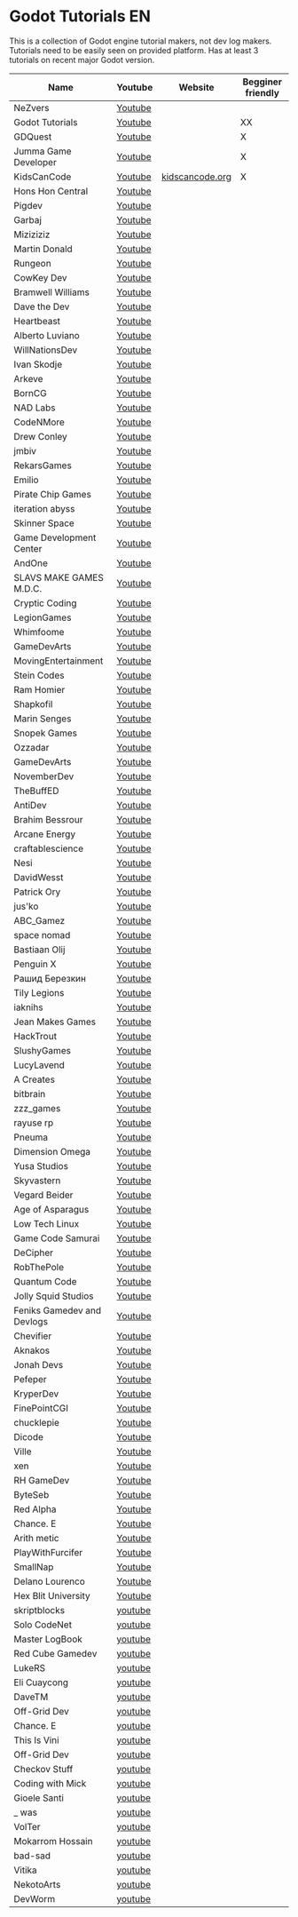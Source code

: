 # Godot Tutorials EN     
This is a collection of Godot engine tutorial makers, not dev log makers. Tutorials need to be easily seen on provided platform. Has at least 3 tutorials on recent major Godot version.     
     
| Name          | Youtube | Website | Begginer friendly |    
| --- | --- | --- | --- |    
| NeZvers              | [Youtube](https://www.youtube.com/channel/UCb4-Y0E6mmwjtawcitIAzKQ) |   |   |    
| Godot Tutorials      | [Youtube](https://www.youtube.com/channel/UCnr9ojBEQGgwbcKsZC-2rIg) |   | XX |    
| GDQuest              | [Youtube](https://www.youtube.com/channel/UCxboW7x0jZqFdvMdCFKTMsQ) |   | X |    
| Jumma Game Developer | [Youtube](https://www.youtube.com/channel/UCDWOl3i3mNijWRNQ_spQiaw) |   | X |    
| KidsCanCode          | [Youtube](https://www.youtube.com/channel/UCNaPQ5uLX5iIEHUCLmfAgKg) | [kidscancode.org](https://kidscancode.org/godot_recipes/) | X |    
| Hons Hon Central     | [Youtube](https://www.youtube.com/channel/UCPwlYttf6S3llP5k8L-rDKA) |   |   |    
| Pigdev               | [Youtube](https://www.youtube.com/channel/UCFK9ZoVDqDgY6KGMcHEloFw) |   |   |    
| Garbaj               | [Youtube](https://www.youtube.com/channel/UCPUe9uOcp1UMpVi6Vll60Jw) |   |   |    
| Miziziziz            | [Youtube](https://www.youtube.com/channel/UCaoqVlqPTH78_xjTjTOMcmQ) |   |   |    
| Martin Donald        | [Youtube](https://www.youtube.com/channel/UC8bYucAICXmYet8pZ5Ja9Dw) |   |   |    
| Rungeon              | [Youtube](https://www.youtube.com/channel/UCEtKeMUvtI-2eXVY8hg7nHw) |   |   |    
| CowKey Dev           | [Youtube](https://www.youtube.com/channel/UCSjt5kel4WIJN6iXbDECu6g) |   |   |    
| Bramwell Williams    | [Youtube](https://www.youtube.com/channel/UCczi7Aq_dTKrQPF5ZV5J3gg) |   |   |    
| Dave the Dev         | [Youtube](https://www.youtube.com/channel/UCAbIgoN2rBxvAt0WG0akkKQ) |   |   |    
| Heartbeast           | [Youtube](https://www.youtube.com/user/uheartbeast                ) |   |   |    
| Alberto Luviano      | [Youtube](https://www.youtube.com/channel/UCNsL1xYdyQU1mO_YEvzUCWA) |   |   |    
| WillNationsDev       | [Youtube](https://www.youtube.com/channel/UC7uU5XaPB9uYKlowYOhEHnA) |   |   |    
| Ivan Skodje          | [Youtube](https://www.youtube.com/channel/UCBHuFCVtZ9vVPkL2VxVHU8A) |   |   |    
| Arkeve               | [Youtube](https://www.youtube.com/channel/UC_CC9isZsKofGK8gMy8uhPQ) |   |   |    
| BornCG               | [Youtube](https://www.youtube.com/channel/UCdioEctcBLd2nw2aQkl8msw) |   |   |    
| NAD Labs             | [Youtube](https://www.youtube.com/channel/UCRs1QwQrxmgPpy604EEafWw) |   |   |    
| CodeNMore            | [Youtube](https://www.youtube.com/channel/UCaM7SQvF5q9sz4NgL16PNRA) |   |   |    
| Drew Conley          | [Youtube](https://www.youtube.com/channel/UCvQwAK9oAYXM0RMucLy2-BA) |   |   |    
| jmbiv                | [Youtube](https://www.youtube.com/channel/UCLzFt-NdfCm8WFKTyqD0yJw) |   |   |    
| RekarsGames          | [Youtube](https://www.youtube.com/channel/UCV9JJEjM1ynCI0W1zG-b4bw) |   |   |    
| Emilio               | [Youtube](https://www.youtube.com/channel/UC9DR22-qohBDtZ74R3FxOZg) |   |   |    
| Pirate Chip Games    | [Youtube](https://www.youtube.com/channel/UCENdbZuJl_y1IXfLspsGOlg) |   |   |    
| iteration abyss      | [Youtube](https://www.youtube.com/channel/UCJivHnDPnCWDh_yZ-tjf5UA) |   |   |    
| Skinner Space        | [Youtube](https://www.youtube.com/channel/UCf9ByjxkdcuteAVTAJTVASA) |   |   |    
| Game Development Center | [Youtube](https://www.youtube.com/channel/UClseGZiVmeHamsjYmpbiAmQ) |   |   |    
| AndOne               | [Youtube](https://www.youtube.com/channel/UC-dVoThtlOXVFZHczs7LJCw) |   |   |    
| SLAVS MAKE GAMES M.D.C. | [Youtube](https://www.youtube.com/channel/UCoQdUvJGxiIwg7SkHnlPZ6g) |   |   |    
| Cryptic Coding       | [Youtube](https://www.youtube.com/channel/UCLtcXpEuZo-Px7Hzm_tflGQ) |   |   |    
| LegionGames          | [Youtube](https://www.youtube.com/channel/UCK2Z1ksHQUKFQXMBrmBmuVA) |   |   |    
| Whimfoome            | [Youtube](https://www.youtube.com/channel/UC-st0HrCRVScIW75sCGpH_Q) |   |   |    
| GameDevArts          | [Youtube](https://www.youtube.com/channel/UCXldal6CUBKfInCsDLGvjXA) |   |   |    
| MovingEntertainment  | [Youtube](https://www.youtube.com/channel/UCBz6NcBWiDbNzFF1SutqoWQ) |   |   |    
| Stein Codes          | [Youtube](https://www.youtube.com/c/SteinCodes/featured           ) |   |   |    
| Ram Homier           | [Youtube](https://www.youtube.com/user/MrRamify                   ) |   |   |    
| Shapkofil            | [Youtube](https://www.youtube.com/channel/UCWJDwtTXX8zWSAixC3OweMA) |   |   |    
| Marin Senges         | [Youtube](https://www.youtube.com/channel/UCXEIBsbMlh5vhkYS6glOyeg) |   |   |    
| Snopek Games         | [Youtube](https://www.youtube.com/channel/UCBt_sQrF2IJm40yrXtOSNsw) |   |   |    
| Ozzadar              | [Youtube](https://www.youtube.com/c/Ozzadar0/                     ) |   |   |    
| GameDevArts          | [Youtube](https://www.youtube.com/channel/UCXldal6CUBKfInCsDLGvjXA) |   |   |    
| NovemberDev          | [Youtube](https://www.youtube.com/channel/UClsKxXIM-THQJyIfXlQqMww) |   |   |    
| TheBuffED            | [Youtube](https://www.youtube.com/channel/UCUrmX3SvpPerq-KAfGBrgGQ) |   |   |    
| AntiDev              | [Youtube](https://www.youtube.com/user/AntiDashlol/               ) |   |   |    
| Brahim Bessrour      | [Youtube](https://www.youtube.com/channel/UC9uUuLUFIvkoHsPJbVyUJqg) |   |   |    
| Arcane Energy        | [Youtube](https://www.youtube.com/channel/UCLp-oWfxfXtFg1N_wuhjdjA) |   |   |    
| craftablescience     | [Youtube](https://www.youtube.com/channel/UC-w_GVUnPT9LuSm5z9eLbbQ) |   |   |    
| Nesi                 | [Youtube](https://www.youtube.com/c/NesiAwesomeness/              ) |   |   |    
| DavidWesst           | [Youtube](https://www.youtube.com/c/DavidWesst                    ) |   |   |    
| Patrick Ory          | [Youtube](https://www.youtube.com/channel/UCZfeuO1hQ9RDiayYjm1wJog) |   |   |    
| jus'ko               | [Youtube](https://www.youtube.com/channel/UCI2wrI4NV1zHtZhVMmnj-nQ) |   |   |    
| ABC_Gamez            | [Youtube](https://www.youtube.com/channel/UCEyzutdxmqyZuMqXPVT8ziA) |   |   |    
| space nomad          | [Youtube](https://www.youtube.com/channel/UC5F145QqTpRar46YkA4ei9g) |   |   |    
| Bastiaan Olij        | [Youtube](https://www.youtube.com/channel/UCrbLJYzJjDf2p-vJC011lYw) |   |   |    
| Penguin X            | [Youtube](https://www.youtube.com/channel/UC4bQxvz74toGgDHqyFRkUYw) |   |   |    
| Рашид Березкин       | [Youtube](https://youtube.com/channel/UC0xXRmxVk_eCA9R_Dq4457w    ) |   |   |    
| Tily Legions         | [Youtube](https://www.youtube.com/channel/UCeTPUAaoFSVVzNr4sl_wagQ) |   |   |    
| iaknihs              | [Youtube](https://www.youtube.com/channel/UC0ZoNBBekvsGps6Q5HievGA) |   |   |    
| Jean Makes Games     | [Youtube](https://www.youtube.com/channel/UC9HtDwwKOq2S2mJZCmPB1rw) |   |   |    
| HackTrout            | [Youtube](https://www.youtube.com/channel/UCbfTapbf-NIHT_ofYoD8gBg) |   |   |    
| SlushyGames          | [Youtube](https://www.youtube.com/channel/UCzZmu-WqjpylG_JFvAErG0Q) |   |   |    
| LucyLavend           | [Youtube](https://www.youtube.com/channel/UCtgPGBUUk7LR9ItF3SlWriQ) |   |   |    
| A Creates            | [Youtube](https://www.youtube.com/channel/UCyLmz1Swi0DUJrp7lW7mkfw) |   |   |    
| bitbrain             | [Youtube](https://www.youtube.com/channel/UCZDjQltHRNiXIYXMBeLDleA) |   |   |    
| zzz_games            | [Youtube](https://www.youtube.com/channel/UCEqk33MBlI-DP93t6O2GccA) |   |   |    
| rayuse rp            | [Youtube](https://www.youtube.com/channel/UCtw0VxRBTPk6lUEWlviRLGA) |   |   |    
| Pneuma               | [Youtube](https://www.youtube.com/channel/UCx4esCJJClWzZa8cE7s0QPA) |   |   |    
| Dimension Omega      | [Youtube](https://www.youtube.com/channel/UCNtA7TAH1GAOEDsZQ8tJN2A) |   |   |    
| Yusa Studios         | [Youtube](https://www.youtube.com/channel/UCtzhClR1AdEctkf2lzptcvg) |   |   |    
| Skyvastern           | [Youtube](https://www.youtube.com/channel/UCsRivrPWcYX5AIQi9ZQ35pg) |   |   |    
| Vegard Beider        | [Youtube](https://www.youtube.com/channel/UCM0mBdsjKQ78eGBSSpnQGuQ) |   |   |    
| Age of Asparagus     | [Youtube](https://www.youtube.com/channel/UCkKFLSJjYtKNdFy3P7Q-CAA) |   |   |    
| Low Tech Linux       | [Youtube](https://www.youtube.com/channel/UCtYJ2gQWxnGogV1E5gpaeaA) |   |   |    
| Game Code Samurai    | [Youtube](https://www.youtube.com/channel/UCYypPD_PCZDP7ZPVHMpngAQ) |   |   |    
| DeCipher             | [Youtube](https://www.youtube.com/channel/UCg1iHZhdugted1-U0yDLmtA) |   |   |    
| RobThePole           | [Youtube](https://www.youtube.com/channel/UCz0zA6nc1o652Cu8wPgzlnw) |   |   |    
| Quantum Code         | [Youtube](https://www.youtube.com/channel/UC3pg55LGhXcK25_PP2Gz_rA) |   |   |    
| Jolly Squid Studios  | [Youtube](https://www.youtube.com/channel/UC2p9JkfCfGkMUOJdlEofE8g) |   |   |    
| Feniks Gamedev and Devlogs | [Youtube](https://www.youtube.com/channel/UCrmfZPX_Sn3YIWPnuHx4mDQ) |   |   |    
| Chevifier            | [Youtube](https://www.youtube.com/channel/UCDjKBPa2h9Uunwfw3DTsRCw) |   |   |    
| Aknakos              | [Youtube](https://www.youtube.com/channel/UCiaBqW7PxoQ1hZcuSpLL3GA) |   |   |    
| Jonah Devs           | [Youtube](https://www.youtube.com/channel/UCcfIgfLR2fGWutZD0AbLVww) |   |   |    
| Pefeper              | [Youtube](https://www.youtube.com/channel/UCPegKt9rmCQctOEqPAwQCdg) |   |   |    
| KryperDev            | [Youtube](https://www.youtube.com/channel/UCW3yR2lm1csU_UEkeLknCmw) |   |   |    
| FinePointCGI         | [Youtube](https://www.youtube.com/c/FinePointCGI                  ) |   |   |    
| chucklepie           | [Youtube](https://www.youtube.com/channel/UCMuaokp92zU3ORwUNldzuPA) |   |   |    
| Dicode               | [Youtube](https://www.youtube.com/channel/UCrLSRJhOz8rBvgQqvOQlRUA) |   |   |    
| Ville                | [Youtube](https://www.youtube.com/channel/UCqAzPqw-UCWdat4DVRX5clQ) |   |   |    
| xen                  | [Youtube](https://www.youtube.com/channel/UCPsSoOCRNIj-eo2UbXfcdAw) |   |   |    
| RH GameDev           | [Youtube](https://www.youtube.com/channel/UCLK4fPoGh1dkSZeJ5eKw35g) |   |   |    
| ByteSeb              | [Youtube](https://www.youtube.com/channel/UCcf2Mr1qNoX51XXDUd3Rquw) |   |   |    
| Red Alpha            | [Youtube](https://www.youtube.com/channel/UCCGimD9a-TeS4VCYLtJ_lSw) |   |   |    
| Chance. E            | [Youtube](https://www.youtube.com/channel/UCRO_xn5UAS7CnAEtg_wtyVg) |   |   |    
| Arith metic          | [Youtube](https://www.youtube.com/channel/UCq7NNPOc2dL19v83agyVFsA) |   |   |    
| PlayWithFurcifer     | [Youtube](https://www.youtube.com/channel/UCTEZ0gVA5jMYq2SwjLyTUKw) |   |   |    
| SmallNap             | [Youtube](https://www.youtube.com/channel/UClPBr5Gko15esP76EtBfGfw) |   |   |    
| Delano Lourenco      | [Youtube](https://www.youtube.com/channel/UCG-5PDEYcmQKkL26opUo0zA) |   |   |    
| Hex Blit University  | [Youtube](https://www.youtube.com/channel/UCvNgcNoZZjuysCA3AnmlZVQ) |   |   |    
| skriptblocks         | [youtube](https://www.youtube.com/user/scriptblocks)                |   |   |    
| Solo CodeNet         | [youtube](https://www.youtube.com/channel/UC2Kl-Y9g3CJST4U8kAyYxHw) |   |   |    
| Master LogBook       | [youtube](https://www.youtube.com/channel/UCbffd1m04M2PDFU2ZAN_71A) |   |   |    
| Red Cube Gamedev     | [youtube](https://www.youtube.com/channel/UC9SkT5ZbQzFPCT2AngwO_3A) |   |   |    
| LukeRS               | [youtube](https://www.youtube.com/channel/UC92SmVqJ1X1EpLab_xaXR9Q) |   |   |    
| Eli Cuaycong         | [youtube](https://www.youtube.com/channel/UCoTXIeHJP7_PukZOCK2C2RA) |   |   |    
| DaveTM               | [youtube](https://www.youtube.com/channel/UCQAVP4ERb203QWVK8aDb9jQ) |   |   |    
| Off-Grid Dev         | [youtube](https://www.youtube.com/channel/UCpUUqnvamnklfW7jTvvBMaA) |   |   |    
| Chance. E            | [youtube](https://www.youtube.com/channel/UCRO_xn5UAS7CnAEtg_wtyVg) |   |   |    
| This Is Vini         | [youtube](https://www.youtube.com/channel/UCWFbWoKdMqr59sajljJyowA) |   |   |    
| Off-Grid Dev         | [youtube](https://www.youtube.com/channel/UCpUUqnvamnklfW7jTvvBMaA) |   |   |    
| Checkov Stuff        | [youtube](https://www.youtube.com/channel/UCTDC9tS0Qkd6EDhX-oQ5ldA) |   |   |    
| Coding with Mick     | [youtube](https://www.youtube.com/channel/UCvHSLcANu35REXr77KsWIvw) |   |   |    
| Gioele Santi         | [youtube](https://www.youtube.com/channel/UCaJFJsbJnnoSB1_qYnxjKsA) |   |   |    
| _ was                | [youtube](https://www.youtube.com/channel/UC7CuKzumE33s_XazshcKMpA) |   |   |    
| VolTer               | [youtube](https://www.youtube.com/channel/UChy-_VXIe7EksndLXYisoWg) |   |   |    
| Mokarrom Hossain     | [youtube](https://www.youtube.com/c/MokarromHossain)                |   |   |    
| bad-sad              | [youtube](https://www.youtube.com/channel/UCQnYGYgX-MCtc5VzUrzTC4g) |   |   |    
| Vitika               | [youtube](https://www.youtube.com/channel/UCduXwGSz5SLfoD0JqMs6DVA) |   |   |    
| NekotoArts           | [youtube](https://www.youtube.com/channel/UCD7K_FECPHTF0z5okAVlh0g) |   |   |    
| DevWorm              | [youtube](https://www.youtube.com/channel/UCSehnx-yuPok8rOWlPIGGOQ) |   |   |    
